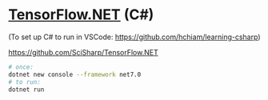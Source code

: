 # [TensorFlow.NET](https://github.com/SciSharp/TensorFlow.NET) (C#)

(To set up C# to run in VSCode: https://github.com/hchiam/learning-csharp)

https://github.com/SciSharp/TensorFlow.NET

```sh
# once:
dotnet new console --framework net7.0
# to run:
dotnet run
```
